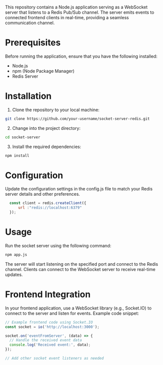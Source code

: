 This repository contains a Node.js application serving as a WebSocket server that listens to a Redis Pub/Sub channel. The server emits events to connected frontend clients in real-time, providing a seamless communication channel.

# Prerequisites
Before running the application, ensure that you have the following installed:

- Node.js
- npm (Node Package Manager)
- Redis Server

# Installation
1. Clone the repository to your local machine:

```bash
git clone https://github.com/your-username/socket-server-redis.git
```

2. Change into the project directory:

```bash
cd socket-server
```

3. Install the required dependencies:

```bash
npm install
```

# Configuration
Update the configuration settings in the config.js file to match your Redis server details and other preferences.

```javascript
  const client = redis.createClient({
      url :"redis://localhost:6379"
  });
```
# Usage
Run the socket server using the following command:

```bash
npm app.js
```

The server will start listening on the specified port and connect to the Redis channel. Clients can connect to the WebSocket server to receive real-time updates.

# Frontend Integration
In your frontend application, use a WebSocket library (e.g., Socket.IO) to connect to the server and listen for events. Example code snippet:

```javascript
// Example frontend code using Socket.IO
const socket = io('http://localhost:3000');

socket.on('eventFromServer', (data) => {
  // Handle the received event data
  console.log('Received event:', data);
});

// Add other socket event listeners as needed
```
